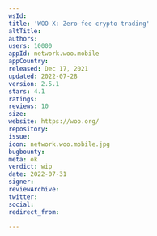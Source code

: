 ```yaml
---
wsId: 
title: 'WOO X: Zero-fee crypto trading'
altTitle: 
authors: 
users: 10000
appId: network.woo.mobile
appCountry: 
released: Dec 17, 2021
updated: 2022-07-28
version: 2.5.1
stars: 4.1
ratings: 
reviews: 10
size: 
website: https://woo.org/
repository: 
issue: 
icon: network.woo.mobile.jpg
bugbounty: 
meta: ok
verdict: wip
date: 2022-07-31
signer: 
reviewArchive: 
twitter: 
social: 
redirect_from: 

---
```


